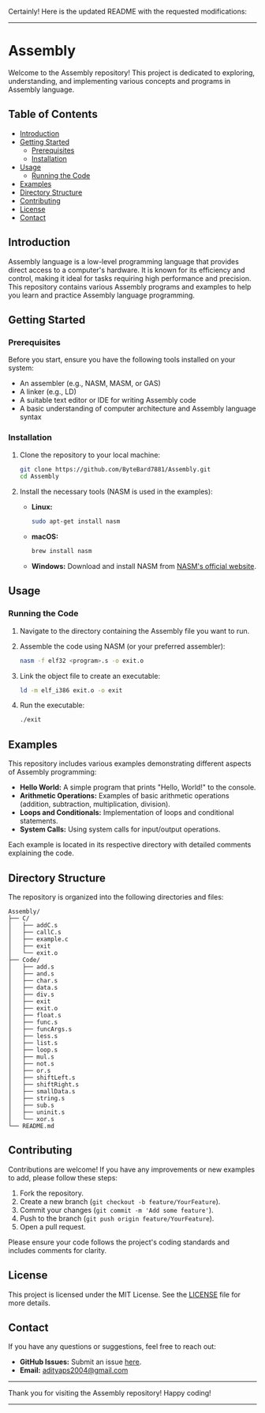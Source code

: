 Certainly! Here is the updated README with the requested modifications:

---

# Assembly

Welcome to the Assembly repository! This project is dedicated to exploring, understanding, and implementing various concepts and programs in Assembly language.

## Table of Contents

- [Introduction](#introduction)
- [Getting Started](#getting-started)
  - [Prerequisites](#prerequisites)
  - [Installation](#installation)
- [Usage](#usage)
  - [Running the Code](#running-the-code)
- [Examples](#examples)
- [Directory Structure](#directory-structure)
- [Contributing](#contributing)
- [License](#license)
- [Contact](#contact)

## Introduction

Assembly language is a low-level programming language that provides direct access to a computer's hardware. It is known for its efficiency and control, making it ideal for tasks requiring high performance and precision. This repository contains various Assembly programs and examples to help you learn and practice Assembly language programming.

## Getting Started

### Prerequisites

Before you start, ensure you have the following tools installed on your system:

- An assembler (e.g., NASM, MASM, or GAS)
- A linker (e.g., LD)
- A suitable text editor or IDE for writing Assembly code
- A basic understanding of computer architecture and Assembly language syntax

### Installation

1. Clone the repository to your local machine:

   ```sh
   git clone https://github.com/ByteBard7881/Assembly.git
   cd Assembly
   ```

2. Install the necessary tools (NASM is used in the examples):

   - **Linux:**
     ```sh
     sudo apt-get install nasm
     ```
   - **macOS:**
     ```sh
     brew install nasm
     ```
   - **Windows:**
     Download and install NASM from [NASM's official website](https://www.nasm.us/).

## Usage

### Running the Code

1. Navigate to the directory containing the Assembly file you want to run.
2. Assemble the code using NASM (or your preferred assembler):

   ```sh
   nasm -f elf32 <program>.s -o exit.o
   ```

3. Link the object file to create an executable:

   ```sh
   ld -m elf_i386 exit.o -o exit
   ```

4. Run the executable:

   ```sh
   ./exit
   ```

## Examples

This repository includes various examples demonstrating different aspects of Assembly programming:

- **Hello World:** A simple program that prints "Hello, World!" to the console.
- **Arithmetic Operations:** Examples of basic arithmetic operations (addition, subtraction, multiplication, division).
- **Loops and Conditionals:** Implementation of loops and conditional statements.
- **System Calls:** Using system calls for input/output operations.

Each example is located in its respective directory with detailed comments explaining the code.

## Directory Structure

The repository is organized into the following directories and files:

```
Assembly/
├── C/
│   ├── addC.s
│   ├── callC.s
│   ├── example.c
│   ├── exit
│   └── exit.o
├── Code/
│   ├── add.s
│   ├── and.s
│   ├── char.s
│   ├── data.s
│   ├── div.s
│   ├── exit
│   ├── exit.o
│   ├── float.s
│   ├── func.s
│   ├── funcArgs.s
│   ├── less.s
│   ├── list.s
│   ├── loop.s
│   ├── mul.s
│   ├── not.s
│   ├── or.s
│   ├── shiftLeft.s
│   ├── shiftRight.s
│   ├── smallData.s
│   ├── string.s
│   ├── sub.s
│   ├── uninit.s
│   └── xor.s
└── README.md
```

## Contributing

Contributions are welcome! If you have any improvements or new examples to add, please follow these steps:

1. Fork the repository.
2. Create a new branch (`git checkout -b feature/YourFeature`).
3. Commit your changes (`git commit -m 'Add some feature'`).
4. Push to the branch (`git push origin feature/YourFeature`).
5. Open a pull request.

Please ensure your code follows the project's coding standards and includes comments for clarity.

## License

This project is licensed under the MIT License. See the [LICENSE](LICENSE) file for more details.

## Contact

If you have any questions or suggestions, feel free to reach out:

- **GitHub Issues:** Submit an issue [here](https://github.com/ByteBard7881/Assembly/issues).
- **Email:** adityaps2004@gmail.com

---

Thank you for visiting the Assembly repository! Happy coding!

---

